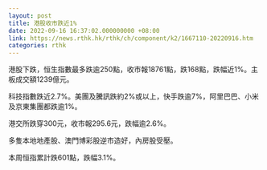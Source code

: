 ```yaml
---
layout: post
title: 港股收市跌近1%
date: 2022-09-16 16:37:02.000000000 +08:00
link: https://news.rthk.hk/rthk/ch/component/k2/1667110-20220916.htm
categories: rthk
---
```


港股下跌，恒生指數最多跌逾250點，收市報18761點，跌168點，跌幅近1%。主板成交額1239億元。

科技指數跌近2.7%。美團及騰訊跌約2%或以上，快手跌逾7%，阿里巴巴、小米及京東集團都跌逾1%。

港交所跌穿300元，收市報295.6元，跌幅逾2.6%。

多隻本地地產股、澳門博彩股逆市造好，內房股受壓。

本周恒指累計跌601點，跌幅3.1%。
